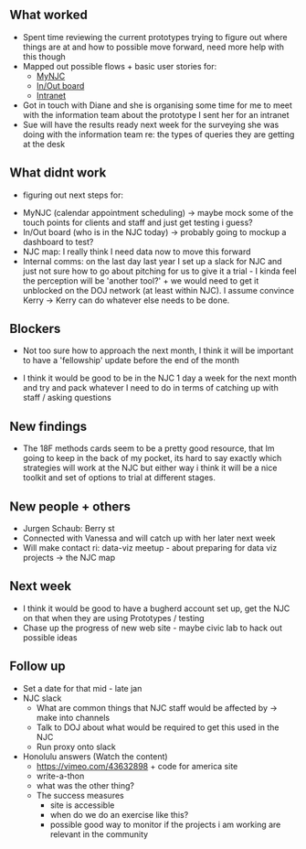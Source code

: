 ## What worked
* Spent time reviewing the current prototypes trying to figure out where things are at and how to possible move forward, need more help with this though
* Mapped out possible flows + basic user stories for:
  - [MyNJC](https://drive.google.com/drive/folders/0B4BAde5Ar3z6emZlUVFoZFdlMkU)
  - [In/Out board](https://drive.google.com/drive/folders/0B4BAde5Ar3z6LVNJek9ERlNPcHc)
  - [Intranet](https://drive.google.com/drive/folders/0B4BAde5Ar3z6Vzg1OW9MYTNOUVk)
* Got in touch with Diane and she is organising some time for me to meet with the information team about the prototype I sent her for an intranet
* Sue will have the results ready next week for the surveying she was doing with the information team re: the types of queries they are getting at the desk

## What didnt work
* figuring out next steps for:
 - MyNJC (calendar appointment scheduling) -> maybe mock some of the touch points for clients and staff and just get testing i guess?
 - In/Out board (who is in the NJC today) -> probably going to mockup a dashboard to test?
 - NJC map: I really think I need data now to move this forward
 - Internal comms: on the last day last year I set up a slack for NJC and just not sure how to go about pitching for us to give it a trial - I kinda feel the perception will be 'another tool?' + we would need to get it unblocked on the DOJ network (at least within NJC). I assume convince Kerry -> Kerry can do whatever else needs to be done.

## Blockers
* Not too sure how to approach the next month, I think it will be important to have a 'fellowship' update before the end of the month
 - I think it would be good to be in the NJC 1 day a week for the next month and try and pack whatever I need to do in terms of catching up with staff / asking questions

## New findings
* The 18F methods cards seem to be a pretty good resource, that Im going to keep in the back of my pocket, its hard to say exactly which strategies will work at the NJC but either way i think it will be a nice toolkit and set of options to trial at different stages.

## New people + others
- Jurgen Schaub: Berry st
- Connected with Vanessa and will catch up with her later next week
- Will make contact ri: data-viz meetup - about preparing for data viz projects -> the NJC map

## Next week
* I think it would be good to have a bugherd account set up, get the NJC on that when they are using Prototypes / testing
* Chase up the progress of new web site - maybe civic lab to hack out possible ideas

## Follow up
* Set a date for that mid - late jan
* NJC slack
  - What are common things that NJC staff would be affected by -> make into channels
  - Talk to DOJ about what would be required to get this used in the NJC
  - Run proxy onto slack
* Honolulu answers (Watch the content)
  - https://vimeo.com/43632898 + code for america site
  - write-a-thon
  - what was the other thing?
  - The success measures
    - site is accessible
    - when do we do an exercise like this?
    - possible good way to monitor if the projects i am working are relevant in the community
